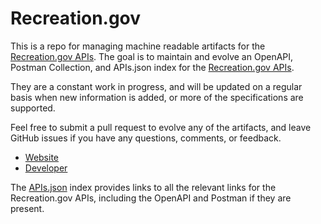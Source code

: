 # Recreation.govThis is a repo for managing machine readable artifacts for the [Recreation.gov APIs](http://www.recreation.gov/). The goal is to maintain and evolve an OpenAPI, Postman Collection, and APIs.json index for the [Recreation.gov APIs](http://www.recreation.gov/).They are a constant work in progress, and will be updated on a regular basis when new information is added, or more of the specifications are supported.Feel free to submit a pull request to evolve any of the artifacts, and leave GitHub issues if you have any questions, comments, or feedback.- [Website](http://www.recreation.gov/)- [Developer](http://www.recreation.gov/)The [APIs.json](https://github.com/api-evangelist/recreation-gov/blob/master/apis.json) index provides links to all the relevant links for the Recreation.gov APIs, including the OpenAPI and Postman if they are present.
